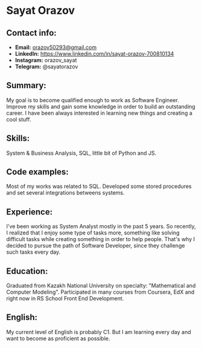 # Sayat Orazov

## Contact info:
+ **Email:** orazov50293@gmail.com
+ **LinkedIn:** https://www.linkedin.com/in/sayat-orazov-700810134
+ **Instagram:** orazov_sayat
+ **Telegram:** @sayatorazov

## Summary:
My goal is to become qualified enough to work as Software Engineer. Improve my skills and gain some knowledge in order to build an outstanding career. I have been always interested in learning new things and creating a cool stuff. 

## Skills:
System & Business Analysis, SQL, little bit of Python and JS.

## Code examples:
Most of my works was related to SQL. Developed some stored procedures and set several integrations betweens systems. 

## Experience:
I've been working as System Analyst mostly in the past 5 years. So recently, I realized that I enjoy some type of tasks more, something like solving difficult tasks while creating something in order to help people. That's why I decided to pursue the path of Software Developer, since they challenge such tasks every day. 

## Education:
Graduated from Kazakh National University on specialty: "Mathematical and Computer Modeling". Participated in many courses from Coursera, EdX and right now in RS School Front End Development.

## English:
My current level of English is probably C1. But I am learning every day and want to become as proficient as possible.
